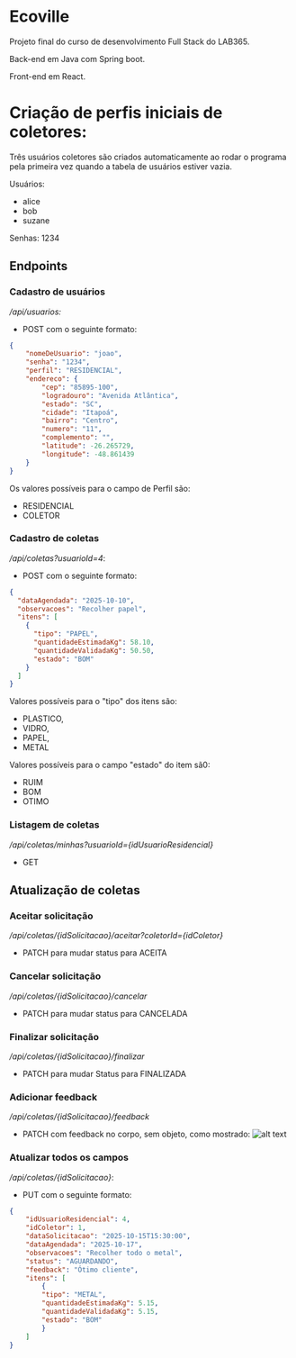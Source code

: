 # Ecoville

Projeto final do curso de desenvolvimento Full Stack do LAB365.

Back-end em Java com Spring boot.

Front-end em React.


# Criação de perfis iniciais de coletores:

Três usuários coletores são criados automaticamente ao rodar o programa pela primeira vez quando a tabela de usuários estiver vazia.

Usuários:

- alice
- bob
- suzane

Senhas: 1234


## Endpoints

### Cadastro de usuários
*/api/usuarios:*

- POST com o seguinte formato:

```json
{
    "nomeDeUsuario": "joao",
    "senha": "1234",
    "perfil": "RESIDENCIAL",
    "endereco": {
        "cep": "85895-100",
        "logradouro": "Avenida Atlântica",
        "estado": "SC",
        "cidade": "Itapoá",
        "bairro": "Centro",
        "numero": "11",
        "complemento": "",
        "latitude": -26.265729, 
        "longitude": -48.861439
    }
}
```

Os valores possíveis para o campo de Perfil são:
- RESIDENCIAL
- COLETOR

### Cadastro de coletas
*/api/coletas?usuarioId=4*:
- POST com o seguinte formato:
```json
{
  "dataAgendada": "2025-10-10",
  "observacoes": "Recolher papel",
  "itens": [
    {
      "tipo": "PAPEL",
      "quantidadeEstimadaKg": 58.10,
      "quantidadeValidadaKg": 50.50,
      "estado": "BOM"
    }
  ]
}
```
Valores possíveis para o "tipo" dos itens são:
- PLASTICO,
- VIDRO,
- PAPEL,
- METAL

Valores possíveis para o campo "estado" do item sã0:
- RUIM
- BOM
- OTIMO

### Listagem de coletas

*/api/coletas/minhas?usuarioId={idUsuarioResidencial}*
- GET


## Atualização de coletas

### Aceitar solicitação

*/api/coletas/{idSolicitacao}/aceitar?coletorId={idColetor}*
- PATCH para mudar status para ACEITA

### Cancelar solicitação
*/api/coletas/{idSolicitacao}/cancelar*
- PATCH para mudar status para CANCELADA

### Finalizar solicitação
*/api/coletas/{idSolicitacao}/finalizar*
- PATCH para mudar Status para FINALIZADA

### Adicionar feedback
*/api/coletas/{idSolicitacao}/feedback*
- PATCH com feedback no corpo, sem objeto, como mostrado:
![alt text](feedback.png)


### Atualizar todos os campos

*/api/coletas/{idSolicitacao}*:

- PUT com o seguinte formato:

```json
{
    "idUsuarioResidencial": 4,
    "idColetor": 1,
    "dataSolicitacao": "2025-10-15T15:30:00",
    "dataAgendada": "2025-10-17",
    "observacoes": "Recolher todo o metal",
    "status": "AGUARDANDO",
    "feedback": "Ótimo cliente",
    "itens": [
        {
        "tipo": "METAL",
        "quantidadeEstimadaKg": 5.15,
        "quantidadeValidadaKg": 5.15,
        "estado": "BOM"
        }
    ]
}
```



